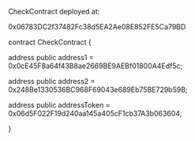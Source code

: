 CheckContract deployed at:

0x06783DC2f37482Fc38d5EA2Ae08E852FE5Ca79BD

contract CheckContract {

   address public address1 = 0x0cE45F8a64f43B8ae2669BE9AEBf01800A4Edf5c;
   
   address public address2 = 0x248Be1330536BC968F69043e689Eb75BE729b59B;
   
   address public addressToken = 0x06d5F022F19d240aa145a405cF1cb37A3b063604;
   
}
